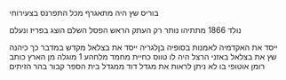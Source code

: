 בוריס שץ היה מתאגרף
מכל התפרנס בצעירוחי


נולד 1866
מתתיהו
נותר רק העתק הראש
הפסל השלם הוצג בפריז ונעלם

ייסד את האקדמיה לאמנות בסופיה בןלגריה
ייסד את בצלאל
מקדש במדבר
כך כיהנה שץ את בצלאל באזני הרצל
היה לו טווס כחיית מחמד
מלחהע 1 מוגלה מן הארץ
כותב רומן אוטופי בו לא ניתן לראות את מגדל דוד ממגדל בית הספר
קבור בהר הזיתים 